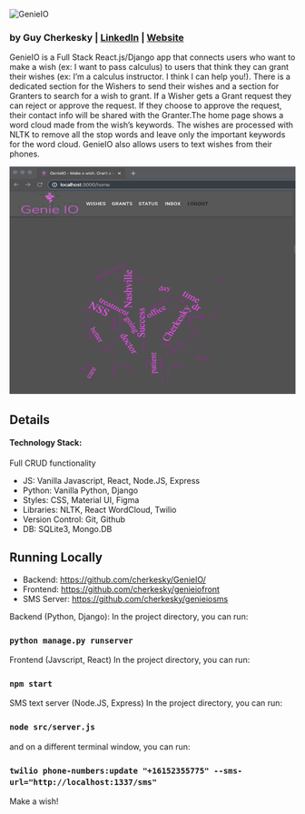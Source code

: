 
![GenieIO](https://raw.githubusercontent.com/cherkesky/genioe/master/assets/logo.png)

### by Guy Cherkesky | [LinkedIn](http://linkedin.com/in/cherkesky) | [Website](http://cherkesky.com)



GenieIO is a Full Stack React.js/Django app that connects users who want to make a wish (ex: I want to pass calculus) to users that think they can grant their wishes (ex: I’m a calculus instructor. I think I can help you!). There is a dedicated section for the Wishers to send their wishes and a section for Granters to search for a wish to grant. If a Wisher gets a Grant request they can reject or approve the request. If they choose to approve the request, their contact info will be shared with the Granter.The home page shows a word cloud made from the wish’s keywords. The wishes are processed with NLTK to remove all the stop words and leave only the important keywords for the word cloud. GenieIO also allows users to text wishes from their phones.


<img src="https://raw.githubusercontent.com/cherkesky/genieio/master/assets/genie_home.gif" height="400" width="600">


## Details


#### Technology Stack: 
Full CRUD functionality
- JS: Vanilla Javascript, React, Node.JS, Express
- Python: Vanilla Python, Django
- Styles: CSS, Material UI, Figma
- Libraries: NLTK, React WordCloud, Twilio
- Version Control: Git, Github
- DB: SQLite3, Mongo.DB

## Running Locally
- Backend: https://github.com/cherkesky/GenieIO/
- Frontend: https://github.com/cherkesky/genieiofront
- SMS Server: https://github.com/cherkesky/genieiosms

Backend (Python, Django):
In the project directory, you can run:
### `python manage.py runserver`

Frontend (Javscript, React)
In the project directory, you can run:
### `npm start`

SMS text server (Node.JS, Express)
In the project directory, you can run:
### `node src/server.js`
and on a different terminal window, you can run:
### `twilio phone-numbers:update "+16152355775" --sms-url="http://localhost:1337/sms"`

Make a wish!
